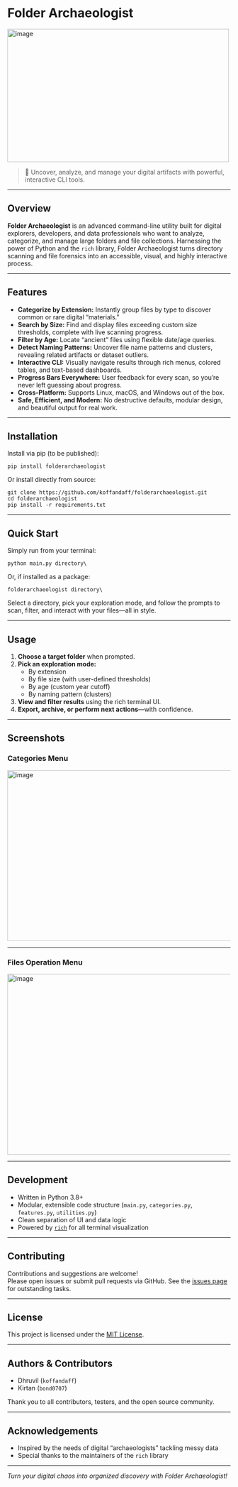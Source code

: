 # Folder Archaeologist
<img width="500" height="300" alt="image" src="https://github.com/user-attachments/assets/f3cd6a79-8272-4b7b-b67c-b8ef69363fe1" />





> 🏺 Uncover, analyze, and manage your digital artifacts with powerful, interactive CLI tools.

---

## Overview

**Folder Archaeologist** is an advanced command-line utility built for digital explorers, developers, and data professionals who want to analyze, categorize, and manage large folders and file collections. Harnessing the power of Python and the `rich` library, Folder Archaeologist turns directory scanning and file forensics into an accessible, visual, and highly interactive process.

---

## Features

- **Categorize by Extension:** Instantly group files by type to discover common or rare digital “materials.”
- **Search by Size:** Find and display files exceeding custom size thresholds, complete with live scanning progress.
- **Filter by Age:** Locate “ancient” files using flexible date/age queries.
- **Detect Naming Patterns:** Uncover file name patterns and clusters, revealing related artifacts or dataset outliers.
- **Interactive CLI:** Visually navigate results through rich menus, colored tables, and text-based dashboards.
- **Progress Bars Everywhere:** User feedback for every scan, so you’re never left guessing about progress.
- **Cross-Platform:** Supports Linux, macOS, and Windows out of the box.
- **Safe, Efficient, and Modern:** No destructive defaults, modular design, and beautiful output for real work.

---

## Installation

Install via pip (to be published):

```
pip install folderarchaeologist
```

Or install directly from source:

```
git clone https://github.com/koffandaff/folderarchaeologist.git
cd folderarchaeologist
pip install -r requirements.txt
```

---

## Quick Start

Simply run from your terminal:

```
python main.py directory\
```

Or, if installed as a package:

```
folderarchaeologist directory\
```

Select a directory, pick your exploration mode, and follow the prompts to scan, filter, and interact with your files—all in style.

---

## Usage

1. **Choose a target folder** when prompted.
2. **Pick an exploration mode:**
   - By extension
   - By file size (with user-defined thresholds)
   - By age (custom year cutoff)
   - By naming pattern (clusters)
3. **View and filter results** using the rich terminal UI.
4. **Export, archive, or perform next actions**—with confidence.

---
## Screenshots

<!-- Paste screenshot or demo GIFs here after using the tool in the CLI -->
### Categories Menu

<img width="902" height="385" alt="image" src="https://github.com/user-attachments/assets/3b7ecf12-28ee-446a-85e7-45382c48e82a" />

---

### Files Operation Menu

<img width="760" height="408" alt="image" src="https://github.com/user-attachments/assets/962cea99-bbae-45ca-9776-dcab5fbf229b" />



---
## Development

- Written in Python 3.8+
- Modular, extensible code structure (`main.py`, `categories.py`, `features.py`, `utilities.py`)
- Clean separation of UI and data logic
- Powered by [`rich`](https://github.com/Textualize/rich) for all terminal visualization

---

## Contributing

Contributions and suggestions are welcome!  
Please open issues or submit pull requests via GitHub. See the [issues page](https://github.com/koffandaff/folderarchaeologist/issues) for outstanding tasks.

---

## License

This project is licensed under the [MIT License](LICENSE).

---

## Authors & Contributors

- Dhruvil (`koffandaff`)  
- Kirtan (`bond0707`)  

Thank you to all contributors, testers, and the open source community.

---

## Acknowledgements


- Inspired by the needs of digital “archaeologists” tackling messy data
- Special thanks to the maintainers of the `rich` library

---



_Turn your digital chaos into organized discovery with Folder Archaeologist!_




